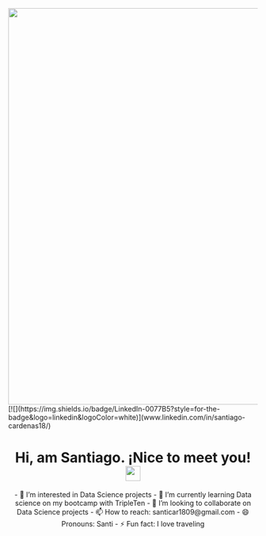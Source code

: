 <div id="header" align="center">
  <img decoding="async" src="https://github.com/santicar1809/banner_linkedin/blob/main/Banner%20para%20Linkedin%20Licenciado%20en%20marketing%20Corporativo%20Verde%20y%20blanco%20(1).png" width="800"/>
</div>
[![](https://img.shields.io/badge/LinkedIn-0077B5?style=for-the-badge&logo=linkedin&logoColor=white)](www.linkedin.com/in/santiago-cardenas18/)
<div id="badges" align="center">
<img decoding="async" src="https://visitor-badge-reloaded.herokuapp.com/badge?page_id=noelianav91.noelianav91&color=00cf00" alt=""/>
  <h1>
  Hi, am Santiago. ¡Nice to meet you!
  <img decoding="async" src="https://media.giphy.com/media/hvRJCLFzcasrR4ia7z/giphy.gif" width="30px"/>
</h1>
- 👀 I’m interested in Data Science projects 
- 🌱 I’m currently learning Data science on my bootcamp with TripleTen
- 💞️ I’m looking to collaborate on Data Science projects
- 📫 How to reach: santicar1809@gmail.com
- 😄 Pronouns: Santi
- ⚡ Fun fact: I love traveling

<!---
santicar1809/santicar1809 is a ✨ special ✨ repository because its `README.md` (this file) appears on your GitHub profile.
You can click the Preview link to take a look at your changes.
--->
